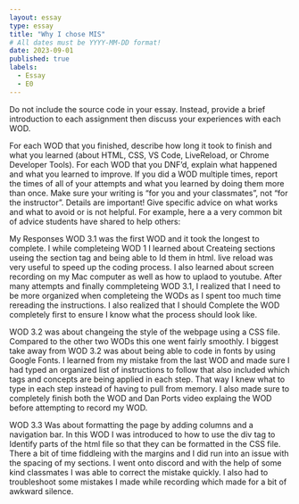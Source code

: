 ```yaml
---
layout: essay
type: essay
title: "Why I chose MIS"
# All dates must be YYYY-MM-DD format!
date: 2023-09-01
published: true
labels:
  - Essay
  - E0
---
```




Do not include the source code in your essay. Instead, provide a brief introduction to each assignment then discuss your experiences with each WOD.

For each WOD that you finished, describe how long it took to finish and what you learned (about HTML, CSS, VS Code, LiveReload, or Chrome Developer Tools). For each WOD that you DNF’d, explain what happened and what you learned to improve. If you did a WOD multiple times, report the times of all of your attempts and what you learned by doing them more than once. Make sure your writing is “for you and your classmates”, not “for the instructor”. Details are important! Give specific advice on what works and what to avoid or is not helpful. For example, here a a very common bit of advice students have shared to help others:

My Responses
WOD 3.1 was the first WOD and it took the longest to complete. I while completeing WOD 1 I learned about Createing sections useing the section tag and being able to Id them in html. live reload was very useful to speed up the coding process. I also learned about screen recording on my Mac computer as well as how to uplaod to youtube. After many attempts and finally commpleteing WOD 3.1, I realized that I need to be more organized when completeing the WODs as I spent too much time rereading the instructions. I also realized that I should Complete the WOD completely first to ensure I know what the process should look like.

WOD 3.2 was about changeing the style of the webpage using a CSS file. Compared to the other two WODs this one went fairly smoothly. I biggest take away from WOD 3.2 was about being able to code in fonts by using Google Fonts. I learned from my mistake from the last WOD and made sure I had typed an organized list of instructions to follow that also included which tags and concepts are being applied in each step. That way I knew what to type in each step instead of having to pull from memory. I also made sure to completely finish both the WOD and Dan Ports video explaing the WOD before attempting to record my WOD.

WOD 3.3 Was about formatting the page by adding columns and a navigation bar. In this WOD I was introduced to how to use the div tag 
to Identify parts of the html file so that they can be formatted in the CSS file. There a bit of time fiddleing with the margins and I did run into an issue with the spacing of my sections. I went onto discord and with the help of some kind classmates I was able to correct the mistake quickly. I also had to troubleshoot some mistakes I made while recording which made for a bit of awkward silence. 
